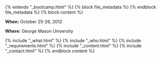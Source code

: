 {% extends "_bootcamp.html" %} {% block file_metadata %}  {% endblock
file_metadata %} {% block content %}

**When:** October 25-26, 2012

**Where:** George Mason University

{% include "_what.html" %} {% include "_who.html" %} {% include
"_requirements.html" %} {% include "_content.html" %} {% include
"_contact.html" %} {% endblock content %}

